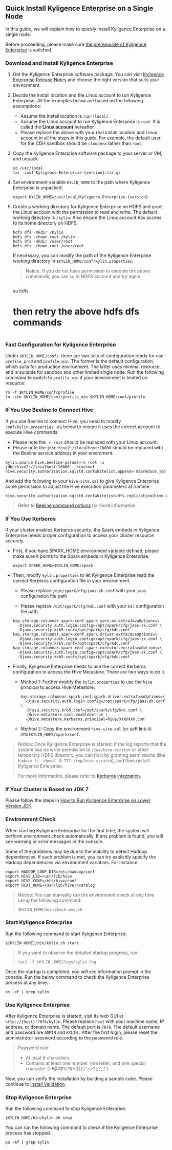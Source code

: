 ## Quick Install Kyligence Enterprise on a Single Node

In this guide, we will explain how to quickly install Kyligence Enterprise on a single node.

Before proceeding, please make sure [the prerequisite of Kyligence Enterprise](hadoop_env.en.md) is satisfied.

### Download and Install Kyligence Enterprise

1. Get the Kyligence Enterprise software package. You can visit [Kyligence Enterprise Release Notes](../release/README.md) and choose the right version that suits your environment.

2. Decide the install location and the Linux account to run Kyligence Enterprise. All the examples below are based on the following assumptions:
   * Assume the install location is `/usr/local/`.
   * Assume the Linux account to run Kyligence Enterprise is `root`. It is called the **Linux account** hereafter.
   * Please replace the above with your real install location and Linux account in all the steps in this guide. For example, the default user for the CDH sandbox should be `cloudera` rather than `root`.
3. Copy the Kyligence Enterprise software package to your server or VM, and unpack.

   ```shell
   cd /usr/local
   tar -zxvf Kyligence-Enterprise-{version}.tar.gz
   ```
4. Set environment variable `KYLIN_HOME` to the path where Kyligence Enterprise is unpacked:

   ```shell
   export KYLIN_HOME=/usr/local/Kyligence-Enterprise-{version}
   ```

5. Create a working directory for Kyligence Enterprise on HDFS and grant the Linux account with the permission to read and write. The default working directory is `/kylin`. Also ensure the Linux account has access to its home directory on HDFS.

   ```shell
   hdfs dfs -mkdir /kylin
   hdfs dfs -chown root /kylin
   hdfs dfs -mkdir /user/root
   hdfs dfs -chown root /user/root
   ```
   
   If necessary, you can modify the path of the Kyligence Enterprise working directory in `$KYLIN_HOME/conf/kylin.properties`.

   > Notice: If you do not have permission to execute the above commands, you can `su` to HDFS account and try again.
   >
   > ```shell
     su hdfs
     # then retry the above hdfs dfs commands
     ```
### Fast Configuration for Kyligence Enterprise


Under `$KYLIN_HOME/conf/`, there are two sets of configuration ready for use: `profile_prod` and `profile_min`. The former is the default configuration, which suits for production environment. The latter uses minimal resource, and is suitable for sandbox and other limited single node. Run the following command to switch to `profile_min` if your environment is limited on resource:

```shell
rm -f $KYLIN_HOME/conf/profile
ln -sfn $KYLIN_HOME/conf/profile_min $KYLIN_HOME/conf/profile
```

### If You Use Beeline to Connect Hive

If you use Beeline to connect Hive, you need to modify `conf/kylin.properties ` as below to ensure it uses the correct account to execute Hive commands:

- Please note the  `-n root` should be replaced with your Linux account.
- Please note the `jdbc:hive2://localhost:10000` should be replaced with the Beeline service address in your enviroment.

```properties
kylin.source.hive.beeline-params=-n root -u jdbc:hive2://localhost:10000 --hiveconf hive.security.authorization.sqlstd.confwhitelist.append='mapreduce.job.*|dfs.*'
```

And add the following to your `hive-site.xml` to give Kyligence Enterprise some permission to adjust the Hive execution parameters at runtime:

```properties
hive.security.authorization.sqlstd.confwhitelist=dfs.replication|hive.exec.compress.output|hive.auto.convert.join.noconditionaltask.*|mapred.output.compression.type|mapreduce.job.split.metainfo.maxsize
```

> Refer to [Beeline command options](https://cwiki.apache.org/confluence/display/Hive/HiveServer2+Clients#HiveServer2Clients-BeelineCommandOptions) for more information.

### If You Use Kerberos

If your cluster enables Kerberos security, the Spark embeds in Kyligence Enterprise needs proper configuration to access your cluster resource securely.

- First, if you have SPARK_HOME environment variable defined, please make sure it points to the Spark embeds in Kyligence Enterprise.

  ```shell
  export SPARK_HOME=$KYLIN_HOME/spark
  ```

- Then, modify `kylin.properties` to let Kyligence Enterprise read the correct Kerberos configuration file in your environment.

  - Please replace `/opt/spark/cfg/jaas-zk.conf` with your `jaas` configuration file path

  - Please replace `/opt/spark/cfg/kdc.conf` with your `kdc` configuration file path

  ```properties
  kap.storage.columnar.spark-conf.spark.yarn.am.extraJavaOptions=\
    -Djava.security.auth.login.config=/opt/spark/cfg/jaas-zk.conf \
    -Djava.security.krb5.conf=/opt/spark/cfg/kdc.conf
  kap.storage.columnar.spark-conf.spark.driver.extraJavaOptions=\
    -Djava.security.auth.login.config=/opt/spark/cfg/jaas-zk.conf \
    -Djava.security.krb5.conf=/opt/spark/cfg/kdc.conf
  kap.storage.columnar.spark-conf.spark.executor.extraJavaOptions=\
    -Djava.security.auth.login.config=/opt/spark/cfg/jaas-zk.conf \
    -Djava.security.krb5.conf=/opt/spark/cfg/kdc.conf
  ```

- Finally, Kyligence Enterprise needs to use the correct Kerberos configuration to access the Hive Metastore. There are two ways to do it.

  - Method 1: Further modify the `kylin.properties` to use the `hive` principal to access Hive Metastore.

    ```properties
    kap.storage.columnar.spark-conf.spark.driver.extraJavaOptions=\
      -Djava.security.auth.login.config=/opt/spark/cfg/jaas-zk.conf \
      -Djava.security.krb5.conf=/opt/spark/cfg/kdc.conf \
      -Dhive.metastore.sasl.enabled=true \
      -Dhive.metastore.kerberos.principal=hive/XXX@XXX.com
    ```

  - Method 2: Copy the environment `hive-site.xml` (or soft link it) into`$KYLIN_HOME/spark/conf`.

> Notice: Once Kyligence Enterprise is started, if the log reports that the system has no write permission to `/tmp/hive-scratch` or other temporary HDFS directory, you can fix it by granting permissions (like `hadoop fs -chmod -R 777 /tmp/hive-scratch`), and then restart Kyligence Enterprise.
> 
> For more information, please refer to [Kerberos integration](../security/kerberos.en.md).

### If Your Cluster is Based on JDK 7

Please follow the steps in [How to Run Kyligence Enterprise on Lower Version JDK](./about_low_version_jdk.en.md).

### Environment Check

When starting Kyligence Enterprise for the first time, the system will perform environment check automatically. If any problem is found, you will see warning or error messages in the console.

Some of the problems may be due to the inability to detect Hadoop dependencies. If such problem is met, you can try explicitly specify the Hadoop dependencies via environment variables. For instance:

```shell
export HADOOP_CONF_DIR=/etc/hadoop/conf
export HIVE_LIB=/usr/lib/hive
export HIVE_CONF=/etc/hive/conf
export HCAT_HOME=/usr/lib/hive-hcatalog
```

> Notice: You can manually run the environment check at any time using the following command:
>
> ```shell
> $KYLIN_HOME/bin/check-env.sh
> ```

### Start Kyligence Enterprise

Run the following command to start Kyligence Enterprise:

```shell
${KYLIN_HOME}/bin/kylin.sh start
```

> If you want to observe the detailed startup progress, run:
>
> ```shell
> tail -f $KYLIN_HOME/logs/kylin.log
> ```

Once the startup is completed, you will see information prompt in the console. Run the below command to check the Kyligence Enterprise process at any time.

```shell
ps -ef | grep kylin
```

### Use Kyligence Enterprise

After Kyligence Enterprise is started, visit its web GUI at `http://{host}:7070/kylin`. Please replace `host` with your machine name, IP address, or domain name. The default port is `7070`. The default username and password are `ADMIN` and `KYLIN` . After the first login, please reset the administrator password according to the password rule.

> Password rule:
>
> - At least 8 characters
> - Contains at least one number, one letter, and one special character (~!@#$%^&*(){}|:"<>?[];',./`).

Now, you can verify the installation by building a sample cube. Please continue to [Install Validation](install_validate.en.md).

### Stop Kyligence Enterprise
Run the following command to stop Kyligence Enterprise:

```shell
$KYLIN_HOME/bin/kylin.sh stop
```

You can run the following command to check if the Kyligence Enterprise process has stopped.

```shell
ps -ef | grep kylin
```

